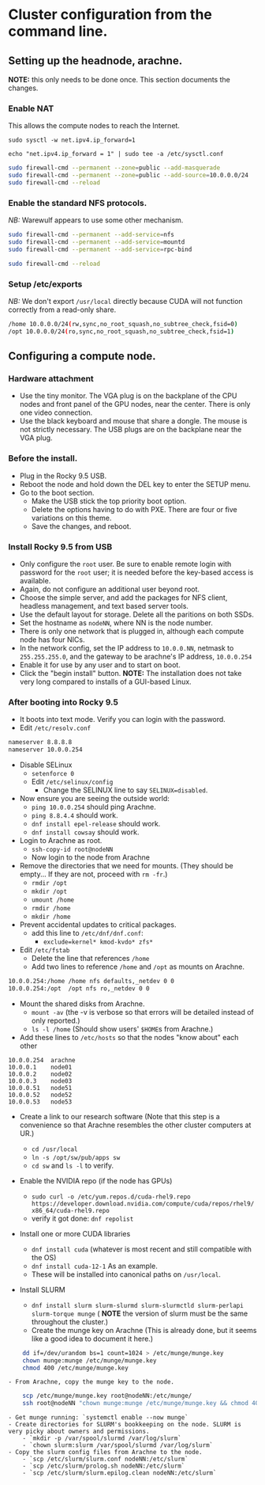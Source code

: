 # Cluster configuration from the command line.

## Setting up the headnode, arachne.

**NOTE:** this only needs to be done once. This section documents the changes.


### Enable NAT

This allows the compute nodes to reach the Internet. 

`sudo sysctl -w net.ipv4.ip_forward=1`

`echo "net.ipv4.ip_forward = 1" | sudo tee -a /etc/sysctl.conf`

```bash
sudo firewall-cmd --permanent --zone=public --add-masquerade
sudo firewall-cmd --permanent --zone=public --add-source=10.0.0.0/24
sudo firewall-cmd --reload
```

### Enable the standard NFS protocols.

*NB:* Warewulf appears to use some other mechanism.

```bash
sudo firewall-cmd --permanent --add-service=nfs
sudo firewall-cmd --permanent --add-service=mountd
sudo firewall-cmd --permanent --add-service=rpc-bind

sudo firewall-cmd --reload
```

### Setup /etc/exports

*NB:* We don't export `/usr/local` directly because CUDA will not function
correctly from a read-only share.

```bash
/home 10.0.0.0/24(rw,sync,no_root_squash,no_subtree_check,fsid=0)
/opt 10.0.0.0/24(ro,sync,no_root_squash,no_subtree_check,fsid=1)
```

## Configuring a compute node.

### Hardware attachment

- Use the tiny monitor. The VGA plug is on the backplane of the CPU nodes and front panel of the GPU nodes, near the center. There is only one video connection. 
- Use the black keyboard and mouse that share a dongle. The mouse is not strictly necessary. The USB plugs are on the backplane near the VGA plug.

### Before the install.

- Plug in the Rocky 9.5 USB.
- Reboot the node and hold down the DEL key to enter the SETUP menu.
- Go to the boot section. 
    - Make the USB stick the top priority boot option.
    - Delete the options having to do with PXE. There are four or five variations on this theme.
    - Save the changes, and reboot.

### Install Rocky 9.5 from USB

- Only configure the `root` user. Be sure to enable remote login with password for the `root` user; it is needed before the key-based access is available.
- Again, do not configure an additional user beyond root.
- Choose the simple server, and add the packages for NFS client, headless management, and text based server tools. 
- Use the default layout for storage. Delete all the paritions on both SSDs.
- Set the hostname as `nodeNN`, where NN is the node number.
- There is only one network that is plugged in, although each compute node has four NICs.
- In the network config, set the IP address to `10.0.0.NN`, netmask to `255.255.255.0`, and the gateway to be arachne's IP address, `10.0.0.254`
- Enable it for use by any user and to start on boot. 
- Click the "begin install" button. **NOTE:** The installation does not take very long compared to installs of a GUI-based Linux.

### After booting into Rocky 9.5

- It boots into text mode. Verify you can login with the password.
- Edit `/etc/resolv.conf`
```bash
nameserver 8.8.8.8
nameserver 10.0.0.254
```
- Disable SELinux
    - `setenforce 0`
    - Edit `/etc/selinux/config`
        - Change the SELINUX line to say `SELINUX=disabled`.
- Now ensure you are seeing the outside world: 
    - `ping 10.0.0.254` should ping Arachne.
    - `ping 8.8.4.4` should work.
    - `dnf install epel-release` should work.
    - `dnf install cowsay` should work.
- Login to Arachne as root. 
    - `ssh-copy-id root@nodeNN`
    - Now login to the node from Arachne
- Remove the directories that we need for mounts. (They should be empty... If they are not, proceed with `rm -fr`.)
    - `rmdir /opt`
    - `mkdir /opt`
    - `umount /home`
    - `rmdir /home`
    - `mkdir /home`
- Prevent accidental updates to critical packages.
    - add this line to `/etc/dnf/dnf.conf`:
        - `exclude=kernel* kmod-kvdo* zfs*`
- Edit `/etc/fstab`
    - Delete the line that references `/home`
    - Add two lines to reference `/home` and `/opt` as mounts on Arachne.
```bash
10.0.0.254:/home /home nfs defaults,_netdev 0 0
10.0.0.254:/opt  /opt nfs ro,_netdev 0 0
```
- Mount the shared disks from Arachne.
    - `mount -av` (the -v is verbose so that errors will be detailed instead of only reported.)
    - `ls -l /home` (Should show users' `$HOME`s from Arachne.)
- Add these lines to `/etc/hosts` so that the nodes "know about" each other
```
10.0.0.254  arachne
10.0.0.1    node01
10.0.0.2    node02
10.0.0.3    node03
10.0.0.51   node51
10.0.0.52   node52
10.0.0.53   node53
```
- Create a link to our research software (Note that this step is a convenience so that Arachne resembles the other cluster computers at UR.) 
    - `cd /usr/local`
    - `ln -s /opt/sw/pub/apps sw`
    - `cd sw` and `ls -l` to verify.
- Enable the NVIDIA repo (if the node has GPUs)
    - `sudo curl -o /etc/yum.repos.d/cuda-rhel9.repo https://developer.download.nvidia.com/compute/cuda/repos/rhel9/x86_64/cuda-rhel9.repo`
    - verify it got done: `dnf repolist`
- Install one or more CUDA libraries
    - `dnf install cuda` (whatever is most recent and still compatible with the OS)
    - `dnf install cuda-12-1` As an example.
    - These will be installed into canonical paths on `/usr/local`.

- Install SLURM
    - `dnf install slurm slurm-slurmd slurm-slurmctld slurm-perlapi slurm-torque munge`  ( **NOTE** the version of slurm must be the same throughout the cluster.)
    - Create the munge key on Arachne (This is already done, but it seems like a good idea to document it here.) 
```bash
    dd if=/dev/urandom bs=1 count=1024 > /etc/munge/munge.key
    chown munge:munge /etc/munge/munge.key
    chmod 400 /etc/munge/munge.key
```
    - From Arachne, copy the munge key to the node.
```bash
    scp /etc/munge/munge.key root@nodeNN:/etc/munge/
    ssh root@nodeNN "chown munge:munge /etc/munge/munge.key && chmod 400 /etc/munge/munge.key"
```
    - Get munge running: `systemctl enable --now munge`
    - Create directories for SLURM's bookkeeping on the node. SLURM is very picky about owners and permissions.
        - `mkdir -p /var/spool/slurmd /var/log/slurm`
        - `chown slurm:slurm /var/spool/slurmd /var/log/slurm`
    - Copy the slurm config files from Arachne to the node.
        - `scp /etc/slurm/slurm.conf nodeNN:/etc/slurm`
        - `scp /etc/slurm/prolog.sh nodeNN:/etc/slurm`
        - `scp /etc/slurm/slurm.epilog.clean nodeNN:/etc/slurm`
